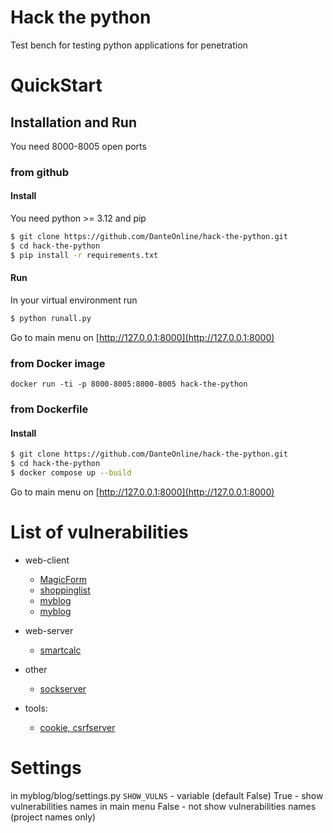 # Hack the python

Test bench for testing python applications for penetration

# QuickStart

## Installation and Run

You need 8000-8005 open ports

### from github

#### Install

You need python >= 3.12 and pip

```sh
$ git clone https://github.com/DanteOnline/hack-the-python.git
$ cd hack-the-python
$ pip install -r requirements.txt
```

#### Run

In your virtual environment run

```sh
$ python runall.py
```

Go to main menu on [http://127.0.0.1:8000](http://127.0.0.1:8000)

### from Docker image

```commandline
docker run -ti -p 8000-8005:8000-8005 hack-the-python
```

### from Dockerfile

#### Install

```sh
$ git clone https://github.com/DanteOnline/hack-the-python.git
$ cd hack-the-python
$ docker compose up --build
```

Go to main menu on [http://127.0.0.1:8000](http://127.0.0.1:8000)

# List of vulnerabilities

- web-client

  - [MagicForm](magicform/README.md)
  - [shoppinglist](shoppinglist/README.md)
  - [myblog](myblog/README.md)
  - [myblog](myblog/README.md)

- web-server
  - [smartcalc](smartcalc/README.md)

- other
    - [sockserver](sockserver/README.md)

- tools:
    - [cookie, csrfserver](tools/REAMDE.md)

# Settings

in myblog/blog/settings.py
`SHOW_VULNS` - variable (default False)
True - show vulnerabilities names in main menu
False - not show vulnerabilities names (project names only)
